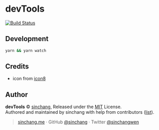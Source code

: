 # devTools

[![Build Status](https://img.shields.io/travis/sinchang/devTools.svg)](https://travis-ci.org/sinchang/devTools)

## Development

```bash
yarn && yarn watch
```

## Credits

* icon from [icon8](https://icons8.com/)

## Author

**devTools** © [sinchang](https://github.com/sinchang), Released under the [MIT](./LICENSE) License.<br>
Authored and maintained by sinchang with help from contributors ([list](https://github.com/sinchang/devTools/contributors)).

> [sinchang.me](https://sinchang.me) · GitHub [@sinchang](https://github.com/sinchang) · Twitter [@sinchangwen](https://twitter.com/sinchangwen)
